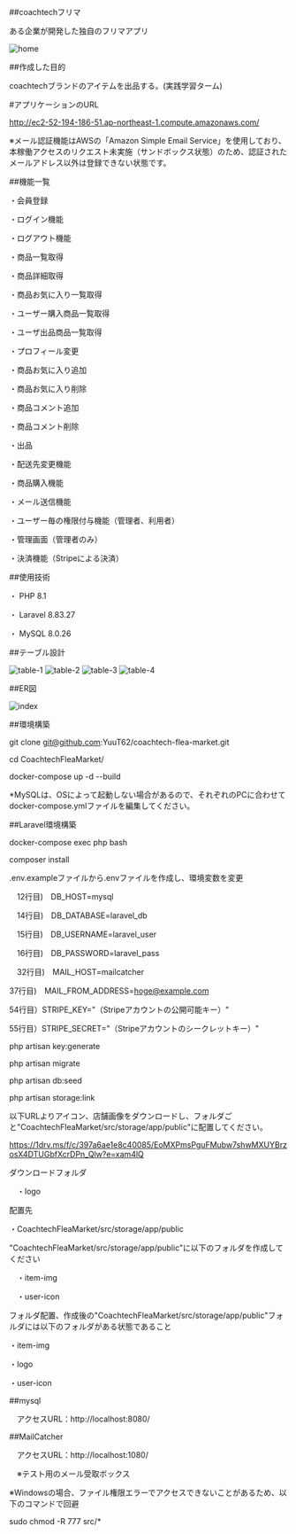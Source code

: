 ##coachtechフリマ

ある企業が開発した独自のフリマアプリ

![home](https://github.com/user-attachments/assets/680bf604-fa8b-4858-a7ab-569db32b6bc2)


##作成した目的

coachtechブランドのアイテムを出品する。(実践学習ターム)

#アプリケーションのURL

http://ec2-52-194-186-51.ap-northeast-1.compute.amazonaws.com/

※メール認証機能はAWSの「Amazon Simple Email Service」を使用しており、本稼働アクセスのリクエスト未実施（サンドボックス状態）のため、認証されたメールアドレス以外は登録できない状態です。

##機能一覧

・会員登録

・ログイン機能

・ログアウト機能

・商品一覧取得

・商品詳細取得

・商品お気に入り一覧取得

・ユーザー購入商品一覧取得

・ユーザ出品商品一覧取得

・プロフィール変更

・商品お気に入り追加

・商品お気に入り削除

・商品コメント追加

・商品コメント削除

・出品

・配送先変更機能

・商品購入機能

・メール送信機能

・ユーザー毎の権限付与機能（管理者、利用者）

・管理画面（管理者のみ）

・決済機能（Stripeによる決済）


##使用技術

・ PHP 8.1

・ Laravel 8.83.27

・ MySQL 8.0.26


##テーブル設計

![table-1](https://github.com/user-attachments/assets/5b9e22e7-bd8e-4e0a-ba3c-d8c81e273287)
![table-2](https://github.com/user-attachments/assets/5c2dc31a-888c-4812-a487-06de70cc545a)
![table-3](https://github.com/user-attachments/assets/50549668-56c9-495b-8e49-54995c803979)
![table-4](https://github.com/user-attachments/assets/c0cbed9c-6b75-440b-961f-19de6daccb4f)


##ER図

![index](https://github.com/user-attachments/assets/3aec24fe-2733-4a7e-8d3b-025ca2bcaad0)


##環境構築

git clone git@github.com:YuuT62/coachtech-flea-market.git

cd CoachtechFleaMarket/

docker-compose up -d --build

*MySQLは、OSによって起動しない場合があるので、それぞれのPCに合わせてdocker-compose.ymlファイルを編集してください。

##Laravel環境構築

docker-compose exec php bash

composer install

.env.exampleファイルから.envファイルを作成し、環境変数を変更

　12行目)　DB_HOST=mysql

　14行目)　DB_DATABASE=laravel_db

　15行目)　DB_USERNAME=laravel_user

　16行目)　DB_PASSWORD=laravel_pass

　32行目)　MAIL_HOST=mailcatcher

  37行目)　MAIL_FROM_ADDRESS=hoge@example.com

  54行目）STRIPE_KEY="（Stripeアカウントの公開可能キー）"

  55行目）STRIPE_SECRET="（Stripeアカウントのシークレットキー）"
  

php artisan key:generate

php artisan migrate

php artisan db:seed

php artisan storage:link

以下URLよりアイコン、店舗画像をダウンロードし、フォルダごと"CoachtechFleaMarket/src/storage/app/public"に配置してください。

https://1drv.ms/f/c/397a6ae1e8c40085/EoMXPmsPguFMubw7shwMXUYBrzosX4DTUGbfXcrDPn_Qlw?e=xam4lQ

ダウンロードフォルダ

　・logo

配置先

・CoachtechFleaMarket/src/storage/app/public

"CoachtechFleaMarket/src/storage/app/public"に以下のフォルダを作成してください

　・item-img
 
　・user-icon

フォルダ配置、作成後の"CoachtechFleaMarket/src/storage/app/public"フォルダには以下のフォルダがある状態であること

  ・item-img
  
  ・logo
  
  ・user-icon
  
              


##mysql

　アクセスURL：http://localhost:8080/

##MailCatcher

　アクセスURL：http://localhost:1080/

　※テスト用のメール受取ボックス

※Windowsの場合、ファイル権限エラーでアクセスできないことがあるため、以下のコマンドで回避

sudo chmod -R 777 src/*
